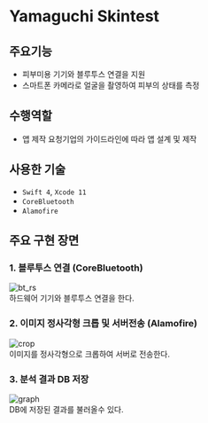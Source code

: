 # Yamaguchi Skintest

## 주요기능

- 피부미용 기기와 블루투스 연결을 지원 
- 스마트폰 카메라로 얼굴을 촬영하여 피부의 상태를 측정

## 수행역할
- 앱 제작 요청기업의 가이드라인에 따라 앱 설계 및 제작

## 사용한 기술
- `Swift 4`, `Xcode 11`
- `CoreBluetooth`
- `Alamofire`

## 주요 구현 장면

### 1. 블루투스 연결 (CoreBluetooth)
![bt_rs](https://user-images.githubusercontent.com/42457589/132491009-ab3fbeb9-16f6-42fe-97bd-aa3f0f201e50.gif)  
하드웨어 기기와 블루투스 연결을 한다.

### 2. 이미지 정사각형 크롭 및 서버전송 (Alamofire)
![crop](https://user-images.githubusercontent.com/42457589/132491006-89d419a6-0604-41d8-beb2-e88d7cc8fe6c.gif)  
이미지를 정사각형으로 크롭하여 서버로 전송한다.

### 3. 분석 결과 DB 저장
![graph](https://user-images.githubusercontent.com/42457589/132491010-6ce3fa94-e88a-481f-99c9-8a591b5d6528.gif)  
DB에 저장된 결과를 불러올수 있다.


